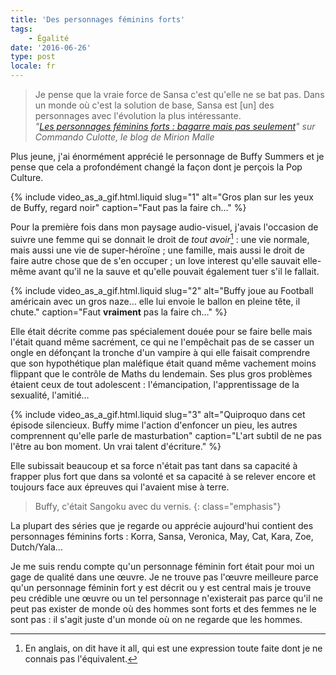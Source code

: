 ```yaml
---
title: 'Des personnages féminins forts'
tags:
    - Égalité
date: '2016-06-26'
type: post
locale: fr
---
```


> Je pense que la vraie force de Sansa c'est qu'elle ne se bat pas. Dans un monde où c'est la solution de base, Sansa est [un] des personnages avec l'évolution la plus intéressante.  
> <cite>"[Les personnages féminins forts : bagarre mais pas seulement](http://www.mirionmalle.com/2015/06/les-personnages-feminins-forts-bagarre.html)" sur Commando Culotte, le blog de Mirion Malle</cite>

Plus jeune, j'ai énormément apprécié le personnage de Buffy Summers et je pense que cela a profondément changé la façon dont je perçois la <span lang="en">Pop Culture</span>.

<!-- more -->

{% include video_as_a_gif.html.liquid
slug="1"
alt="Gros plan sur les yeux de Buffy, regard noir"
caption="Faut pas la faire ch…"
%}

Pour la première fois dans mon paysage audio-visuel, j'avais l'occasion de suivre une femme qui se donnait le droit de _tout avoir_[^hia] : une vie normale, mais aussi une vie de super-héroïne ; une famille, mais aussi le droit de faire autre chose que de s'en occuper ; un <span lang="en">love interest</span> qu'elle sauvait elle-même avant qu'il ne la sauve et qu'elle pouvait également tuer s'il le fallait.

{% include video_as_a_gif.html.liquid
slug="2"
alt="Buffy joue au Football américain avec un gros naze… elle lui envoie le ballon en pleine tête, il chute."
caption="Faut **vraiment** pas la faire ch…"
%}

Elle était décrite comme pas spécialement douée pour se faire belle mais l'était quand même sacrément, ce qui ne l'empêchait pas de se casser un ongle en défonçant la tronche d'un vampire à qui elle faisait comprendre que son hypothétique plan maléfique était quand même vachement moins flippant que le contrôle de Maths du lendemain. Ses plus gros problèmes étaient ceux de tout adolescent : l'émancipation, l'apprentissage de la sexualité, l'amitié…

{% include video_as_a_gif.html.liquid
slug="3"
alt="Quiproquo dans cet épisode silencieux. Buffy mime l'action d'enfoncer un pieu, les autres comprennent qu'elle parle de masturbation"
caption="L'art subtil de ne pas l'être au bon moment. Un vrai talent d'écriture."
%}

Elle subissait beaucoup et sa force n'était pas tant dans sa capacité à frapper plus fort que dans sa volonté et sa capacité à se relever encore et toujours face aux épreuves qui l'avaient mise à terre.

> Buffy, c'était Sangoku avec du vernis.
> {: class="emphasis"}

La plupart des séries que je regarde ou apprécie aujourd'hui contient des personnages féminins forts : Korra, Sansa, Veronica, May, Cat, Kara, Zoe, Dutch/Yala…

Je me suis rendu compte qu'un personnage féminin fort était pour moi un gage de qualité dans une œuvre. Je ne trouve pas l'œuvre meilleure parce qu'un personnage féminin fort y est décrit ou y est central mais je trouve peu crédible une œuvre ou un tel personnage n'existerait pas parce qu'il ne peut pas exister de monde où des hommes sont forts et des femmes ne le sont pas : il s'agit juste d'un monde où on ne regarde que les hommes.

[^hia]: En anglais, on dit <span lang="en">have it all</span>, qui est une expression toute faite dont je ne connais pas l'équivalent.
